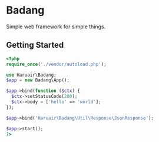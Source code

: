 # Badang

Simple web framework for simple things.

## Getting Started

```php
<?php
require_once('./vendor/autoload.php');

use Haruair\Badang;
$app = new Badang\App();

$app->bind(function ($ctx) {
  $ctx->setStatusCode(200);
  $ctx->body = ['hello' => 'world'];
});

$app->bind('Haruair\Badang\Util\Response\JsonResponse');

$app->start();
?>
```
